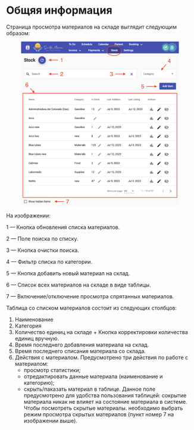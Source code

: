 # Общяя информация

Страница просмотра материалов на складе выглядит следующим образом:

<figure><img src="../../../.gitbook/assets/Screenshot 2023-07-12 at 17.13.12.png" alt=""><figcaption></figcaption></figure>

На изображении:

1 — Кнопка обновления списка материалов.

2 — Поле поиска по списку.

3 — Кнопка очистки поиска.

4 — Фильтр списка по категории.

5 — Кнопка добавить новый материал на склад.

6 — Список всех материалов на складе в виде таблицы.

7 — Включение/отключение просмотра спрятанных материалов.

Таблица со списком материалов состоит из следующих столбцов:

1. Наименование
2. Категория
3. Количество единиц на складе + Кнопка корректировки количества единиц вручную.
4. Время последнего добавления материала на склад.
5. Время последнего списания материала со склада.
6. Действия с материалом. Предусмотрено три действия по работе с материалом:
   * просмотр статистики;
   * отредактировать данные материала (наименование и категорию);
   * скрыть/паказать материал в таблице. Данное поле предусмотрено для удобства пользования таблицей: сокрытие материала никак не влияет на состояние материала в системе. Чтобы посмотреть скрытые материалы. необходимо выбрать режим просмотра скрытых материалов (пункт номер 7 на изображении выше).

